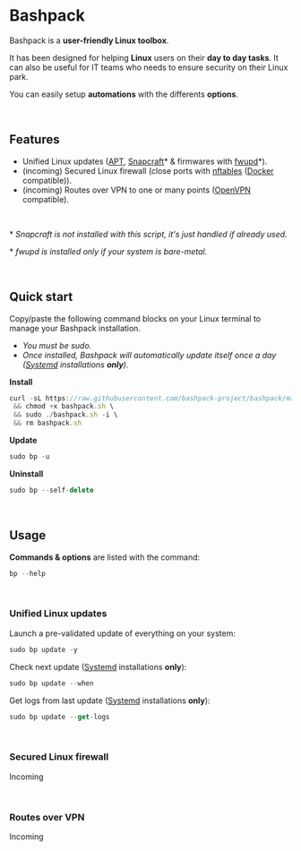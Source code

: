 # Bashpack

Bashpack is a **user-friendly Linux toolbox**.

It has been designed for helping **Linux** users on their **day to day tasks**.
It can also be useful for IT teams who needs to ensure security on their Linux park.

You can easily setup **automations** with the differents **options**.

<br>

## Features
* Unified Linux updates ([APT](https://fr.wikipedia.org/wiki/Advanced_Packaging_Tool), [Snapcraft](https://snapcraft.io/)* & firmwares with [fwupd](https://github.com/fwupd/fwupd)*).
* (incoming)     Secured Linux firewall (close ports with [nftables](https://wiki.nftables.org/wiki-nftables/index.php/Main_Page) ([Docker](https://www.docker.com/) compatible)).
* (incoming)     Routes over VPN to one or many points ([OpenVPN](https://openvpn.net/) compatible).

<br>

\* _Snapcraft is not installed with this script, it's just handled if already used._

\* _fwupd is installed only if your system is bare-metal._

<br>

## Quick start
Copy/paste the following command blocks on your Linux terminal to manage your Bashpack installation.
* _You must be sudo._
* _Once installed, Bashpack will automatically update itself once a day ([Systemd](https://systemd.io/) installations **only**)._

**Install**
```javascript
curl -sL https://raw.githubusercontent.com/bashpack-project/bashpack/main/bashpack.sh -o bashpack.sh \
 && chmod +x bashpack.sh \
 && sudo ./bashpack.sh -i \
 && rm bashpack.sh
```

**Update**
```javascript
sudo bp -u
```

**Uninstall**
```javascript
sudo bp --self-delete
```

<br>

## Usage
**Commands & options** are listed with the command:
```javascript
bp --help
```

<br>


### Unified Linux updates
Launch a pre-validated update of everything on your system:
```javascript
sudo bp update -y
```

Check next update ([Systemd](https://systemd.io/) installations **only**):
```javascript
sudo bp update --when
```
Get logs from last update ([Systemd](https://systemd.io/) installations **only**):
```javascript
sudo bp update --get-logs
```

<br>


### Secured Linux firewall
Incoming

<br>


### Routes over VPN
Incoming

<br>